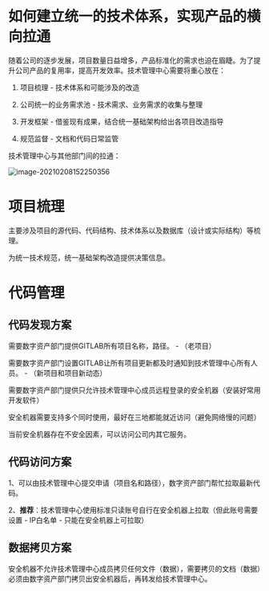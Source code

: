 # 如何建立统一的技术体系，实现产品的横向拉通



随着公司的逐步发展，项目数量日益增多，产品标准化的需求也迫在眉睫。为了提升公司产品的复用率，提高开发效率。技术管理中心需要将重心放在：

1. 项目梳理 - 技术体系和可能涉及的改造

2. 公司统一的业务需求池 - 技术需求、业务需求的收集与整理

3. 开发框架 - 借鉴现有成果，结合统一基础架构给出各项目改造指导

4. 规范监督 - 文档和代码日常监管



技术管理中心与其他部门间的拉通：

![image-20210208152250356](https://raw.githubusercontent.com/openyeap/blog/gh-pages/images/image-20210208152250356.png)



# 项目梳理

主要涉及项目的源代码、代码结构、技术体系以及数据库（设计或实际结构）等梳理。

为统一技术规范，统一基础架构改造提供决策信息。



# 代码管理

## 代码发现方案

需要数字资产部门提供GITLAB所有项目名称，路径。 - （老项目）

需要数字资产部门设置GITLAB让所有项目更新都及时通知到技术管理中心所有人员。 - （新项目和项目新动态）

需要数字资产部门提供只允许技术管理中心成员远程登录的安全机器（安装好常用开发软件）

安全机器需要支持多个同时使用，最好在三地都能就近访问（避免网络慢的问题）

当前安全机器存在不安全因素，可以访问公司内其它服务。

## 代码访问方案

1、可以由技术管理中心提交申请（项目名和路径），数字资产部门帮忙拉取最新代码。

2、**推荐**：技术管理中心使用标准只读账号自行在安全机器上拉取（但此账号需要设置 - IP白名单 - 只能在安全机器上可拉取）

## 数据拷贝方案

安全机器不允许技术管理中心成员拷贝任何文件（数据），需要拷贝的文档（数据）必须由数字资产部门拷贝出安全机器后，再转发给技术管理中心。
